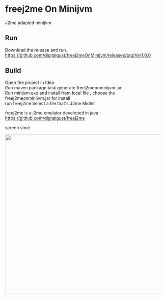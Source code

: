 # freej2me On Minijvm
J2me adapted minijvm 


## Run
 Download the release and run.   https://github.com/digitalgust/freej2meOnMinijvm/releases/tag/Ver1.0.0


## Build   
Open the project in Idea    
Run maven package task generate freej2meonminijvm.jar    
Run minijvm.exe and install from local file , choose the freej2meonminijvm.jar for install    
run freej2me 
Select a file that's J2me Midlet    

freej2me is a j2me emulator developed in java :    
https://github.com/digitalgust/freej2me    

screen shot:

 <div align=center><img width="640" height="520" src="https://raw.githubusercontent.com/digitalgust/freej2meOnMinijvm/master/screen.png"/></div>

